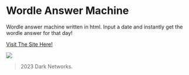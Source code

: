 # Wordle Answer Machine
Wordle answer machine written in html. Input a date and instantly get the wordle answer for that day!

[Visit The Site Here!](https://darknetworks.github.io/wordle-answer-machine)

![](https://github.com/DarkNetworks/wordle-answer-machine/assets/108237499/2305e0c0-754a-4242-898e-6b1b22664dc9)

> 2023 Dark Networks.
